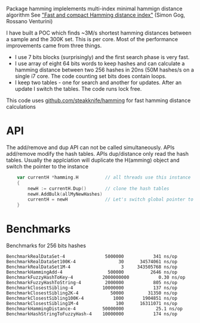 Package hamming implelements multi-index minimal hammign distance algorithm
See ["Fast and compact Hamming distance index"](http://pages.di.unipi.it/rossano/wp-content/uploads/sites/7/2016/05/sigir16b.pdf) (Simon Gog, Rossano Venturini)

I have built a POC which finds ~3M/s shortest hamming distances between a sample and the 300K set. This is per core. Most of the performance improvements came from three things.
* I use 7 bits blocks (surprisingly) and the first search phase is very fast.
* I use array of eight 64 bits words to keep hashes and can calculate a hamming distance between two 256 hashes in 20ns (50M hashes/s on a single i7 core. The code counting set bits does contain loops.
* I keep two tables - one for search and another for updates. After an update I switch the tables. The code runs lock free.

This code uses [github.com/steakknife/hamming](https://github.com/steakknife/hamming) for fast hamming distance calculations

# API

The add/remove and dup API can not be called simultaneously. APIs add/remove modify the hash tables. APIs dup/distance only read the hash tables. 
Usually the applciation will duplicate the H(amming) object and switch the pointer to the instance

```Go
    var currentH *hamming.H          // all threads use this instance
    {
        newH := currentH.Dup()       // clone the hash tables
        newH.AddBulk(allMyNewHashes)
        currentH = newH              // Let's switch global pointer to the Hamming object
    }
```

# Benchmarks

Benchmarks for 256 bits hashes 
```
BenchmarkRealDataSet-4             	 5000000	       341 ns/op
BenchmarkRealDataSet100K-4         	      30	  34574061 ns/op
BenchmarkRealDataSet1M-4           	       3	 343505768 ns/op
BenchmarkHammingAdd-4              	  500000	      2646 ns/op
BenchmarkFuzzyHashToKey-4          	2000000000	         0.30 ns/op
BenchmarkFuzzyHashToString-4       	 2000000	       805 ns/op
BenchmarkClosestSibling-4          	10000000	       137 ns/op
BenchmarkClosestSibling2K-4        	   50000	     31350 ns/op
BenchmarkClosestSibling100K-4      	    1000	   1904851 ns/op
BenchmarkClosestSibling1M-4        	     100	  16311071 ns/op
BenchmarkHammingDistance-4         	50000000	        25.1 ns/op
BenchmarkHashStringToFuzzyHash-4   	10000000	       174 ns/op
```